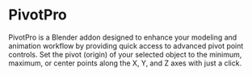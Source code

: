 # PivotPro
PivotPro is a Blender addon designed to enhance your modeling and animation workflow by providing quick access to advanced pivot point controls. Set the pivot (origin) of your selected object to the minimum, maximum, or center points along the X, Y, and Z axes with just a click.
